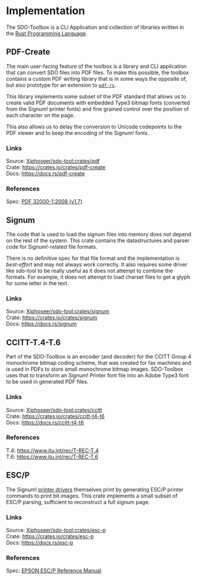 # Implementation

The SDO-Toolbox is a CLI Application and collection of libraries written
in the [Rust Programming Language](https://rust-lang.org).

## PDF-Create

The main user-facing feature of the toolbox is a library and CLI application
that can convert SDO files into PDF files. To make this possible, the
toolbox contains a custom PDF writing library that is in some ways the
opposite of, but also prototype for an extension to [`pdf-rs`].

This library implements some subset of the PDF standard that allows
us to create valid PDF documents with embedded Type3 bitmap fonts
(converted from the Signum! printer fonts) and fine grained control
over the position of each character on the page.

This also allows us to delay the conversion to Unicode codepoints
to the PDF viewer and to keep the encoding of the Signum! fonts.

### Links

Source: [Xiphoseer/sdo-tool:crates/pdf](https://github.com/Xiphoseer/sdo-tool/tree/main/crates/pdf)  
Crate: <https://crates.io/crates/pdf-create>  
Docs: <https://docs.rs/pdf-create>

### References

Spec: [PDF 32000-1:2008 (v1.7)](https://www.adobe.com/content/dam/acom/en/devnet/pdf/PDF32000_2008.pdf)

[`pdf-rs`]: https://crates.io/crates/pdf

## Signum

The code that is used to load the signum files into memory does not depend
on the rest of the system. This crate contains the datastructures and parser
code for Signum!-related file formats.

There is no definitive spec for that file format and the implementation is
*best-effort* and may not always work correctly. It also requires some
driver like sdo-tool to be really useful as it does not attempt to combine
the formats. For example, it does not attempt to load charset files to get
a glyph for some letter in the text.

### Links

Source: [Xiphoseer/sdo-tool:crates/signum](https://github.com/Xiphoseer/sdo-tool/tree/main/crates/signum)  
Crate: <https://crates.io/crates/signum>  
Docs: <https://docs.rs/signum>

## CCITT-T.4-T.6

Part of the SDO-Toolbox is an encoder (and decoder) for the CCITT Group 4
monochrome bitmap coding scheme, that was created for fax machines and
is used in PDFs to store small monochrome bitmap images. SDO-Toolbox
uses that to transform an Signum! Printer font file into an Adobe Type3
font to be used in generated PDF files.

### Links

Source: [Xiphoseer/sdo-tool:crates/ccitt](https://github.com/Xiphoseer/sdo-tool/tree/main/crates/ccitt)  
Crate: <https://crates.io/crates/ccitt-t4-t6>  
Docs: <https://docs.rs/ccitt-t4-t6>

### References

T.4: <https://www.itu.int/rec/T-REC-T.4>  
T.6: <https://www.itu.int/rec/T-REC-T.6>

## ESC/P

The Signum! [printer drivers](/signum/printer-drivers) themselves print by generating
ESC/P printer commands to print bit images. This crate implements a small subset
of ESC/P parsing, sufficient to reconstruct a full signum page.

### Links

Source: [Xiphoseer/sdo-tool:crates/esc-p](https://github.com/Xiphoseer/sdo-tool/tree/main/crates/esc-p)  
Crate: <https://crates.io/crates/esc-p>  
Docs: <https://docs.rs/esc-p>

### References

Spec: [EPSON ESC/P Reference Manual](https://files.support.epson.com/pdf/general/escp2ref.pdf)
